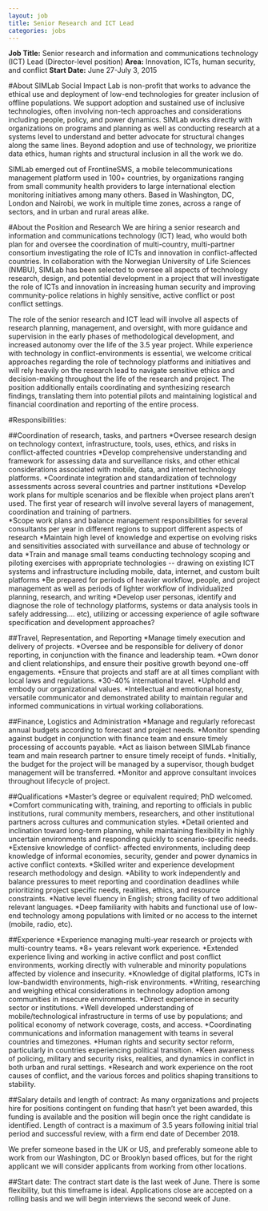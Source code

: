 ```yaml
---
layout: job
title: Senior Research and ICT Lead
categories: jobs
---
```

**Job Title:** Senior research and information and communications technology (ICT) Lead (Director-level position)
**Area:** Innovation, ICTs, human security, and conflict 
**Start Date:** June 27-July 3, 2015

#About SIMLab
Social Impact Lab is non-profit that works to advance the ethical use and deployment of low-end technologies for greater inclusion of offline populations. We support adoption and sustained use of inclusive technologies, often involving non-tech approaches and considerations including people, policy, and power dynamics.  SIMLab works directly with organizations on programs and planning as well as conducting research at a systems level to understand and better advocate for structural changes along the same lines. Beyond adoption and use of technology, we prioritize data ethics, human rights and structural inclusion in all the work we do.  
 
SIMLab emerged out of FrontlineSMS, a mobile telecommunications management platform  used in 100+ countries, by organizations ranging from small community health providers to large international election monitoring initiatives among many others. Based in Washington, DC, London and Nairobi, we work in multiple time zones, across a range of sectors, and in urban and rural areas alike. 

#About the Position and Research
We are hiring a senior research and information and communications technology (ICT) lead, who would both plan for and oversee the coordination of multi-country, multi-partner consortium investigating the role of ICTs and innovation in conflict-affected countries. In collaboration with the Norwegian University of Life Sciences (NMBU), SIMLab has been selected to oversee all aspects of technology research, design, and potential development in a project that will investigate the role of ICTs and innovation in increasing human security and improving community-police relations in highly sensitive, active conflict or post conflict settings.  

The role of the senior research and ICT lead will involve all aspects of research planning, management, and oversight, with more guidance and supervision in the early phases of methodological development, and increased autonomy over the life of the 3.5 year project. While experience with technology in conflict-environments is essential, we welcome critical approaches regarding the role of technology platforms and initiatives and will rely heavily on the research lead to navigate sensitive ethics and decision-making throughout the life of the research and project.   The position additionally entails coordinating and synthesizing research findings, translating them into potential pilots and maintaining logistical and financial coordination and reporting of the entire process.

#Responsibilities: 

##Coordination of research, tasks, and partners
*Oversee research design on technology context, infrastructure, tools, uses, ethics, and risks in conflict-affected countries
*Develop comprehensive understanding and framework for assessing data and surveillance risks, and other ethical considerations associated with mobile, data, and internet technology platforms.
*Coordinate integration and standardization of technology assessments across several countries and partner institutions
*Develop work plans for multiple scenarios and be flexible when project plans aren’t used. The first year of research will involve several layers of management, coordination and training of partners.  
*Scope work plans and balance management responsibilities for several consultants per year in different regions to support different aspects of research
*Maintain high level of knowledge and expertise on evolving risks and sensitivities associated with surveillance and abuse of technology or data 
*Train and manage small teams conducting technology scoping and piloting exercises with appropriate technologies --  drawing on existing ICT systems and infrastructure including mobile, data, internet, and custom built platforms
*Be prepared for periods of heavier workflow, people, and project management as well as periods of lighter workflow of individualized planning, research, and writing
*Develop user personas, identify and diagnose the role of technology platforms, systems or data analysis tools in safely addressing.... etc), utilizing or accessing experience of agile software specification and development approaches?

##Travel, Representation, and Reporting
*Manage timely execution and delivery of projects.
*Oversee and be responsible for delivery of donor reporting, in conjunction with the finance and leadership team.
*Own donor and client relationships, and ensure their positive growth beyond one-off engagements.
*Ensure that projects and staff are at all times compliant with local laws and regulations.
*30-40% international travel.
*Uphold and embody our organizational values.
*Intellectual and emotional honesty, versatile communicator and demonstrated ability to maintain regular and informed communications in virtual working collaborations.

##Finance, Logistics and Administration
*Manage and regularly reforecast annual budgets according to forecast and project needs.
*Monitor spending against budget in conjunction with finance team and ensure timely processing of accounts payable.
*Act as liaison between SIMLab finance team and main research partner to ensure timely receipt of funds.
*Initially, the budget for the project will be managed by a supervisor, though budget management will be transferred.
*Monitor and approve consultant invoices throughout lifecycle of project.

##Qualifications
*Master’s degree or equivalent required; PhD welcomed.
*Comfort communicating with, training, and reporting to officials in public institutions, rural community members, researchers, and other institutional partners across cultures and communication styles.
*Detail oriented and inclination toward long-term planning, while maintaining flexibility in highly uncertain environments and responding quickly to scenario-specific needs.
*Extensive knowledge of conflict- affected environments, including deep knowledge of informal economies, security, gender and power dynamics in active conflict contexts.
*Skilled writer and experience development research methodology and design.
*Ability to work independently and balance pressures to meet reporting and coordination deadlines while prioritizing project specific needs, realities, ethics, and resource constraints.
*Native level fluency in English; strong facility of two additional relevant languages.
*Deep familiarity with habits and functional use of low-end technology among populations with limited or no access to the internet (mobile, radio, etc). 

##Experience
*Experience managing multi-year research or projects with multi-country teams.
*8+ years relevant work experience.
*Extended experience living and working in active conflict and post conflict environments, working directly with vulnerable and minority populations affected by violence and insecurity.
*Knowledge of digital platforms, ICTs in low-bandwidth environments, high-risk environments.
*Writing, researching and weighing ethical considerations in technology adoption among communities in insecure environments.
*Direct experience in security sector or institutions.
*Well developed understanding of mobile/technological infrastructure in terms of use by populations; and political economy of network coverage, costs, and access.
*Coordinating communications and information management with teams in several countries and timezones.
*Human rights and security sector reform, particularly in countries experiencing political transition.
*Keen awareness of policing, military and security risks, realities, and dynamics in conflict in both urban and rural settings.
*Research and work experience on the root causes of conflict, and the various forces and politics shaping transitions to stability.

##Salary details and length of contract:
As many organizations and projects hire for positions contingent on funding that hasn’t yet been awarded, this funding is available and the position will begin once the right candidate is identified.  Length of contract is a maximum of 3.5 years following initial trial period and successful review, with a firm end date of December 2018. 

We prefer someone based in the UK or US, and preferably someone able to work from our Washington, DC or Brooklyn based offices, but for the right applicant we will consider applicants from working from other locations.

##Start date: 
The contract start date is the last week of June. There is some flexibility, but this timeframe is ideal. Applications close are accepted on a rolling basis and we will begin interviews the second week of June.  

